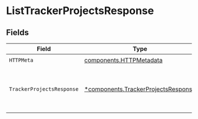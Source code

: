 # ListTrackerProjectsResponse


## Fields

| Field                                                                                     | Type                                                                                      | Required                                                                                  | Description                                                                               |
| ----------------------------------------------------------------------------------------- | ----------------------------------------------------------------------------------------- | ----------------------------------------------------------------------------------------- | ----------------------------------------------------------------------------------------- |
| `HTTPMeta`                                                                                | [components.HTTPMetadata](../../models/components/httpmetadata.md)                        | :heavy_check_mark:                                                                        | N/A                                                                                       |
| `TrackerProjectsResponse`                                                                 | [*components.TrackerProjectsResponse](../../models/components/trackerprojectsresponse.md) | :heavy_minus_sign:                                                                        | List all tracker projects for the authenticated team.                                     |